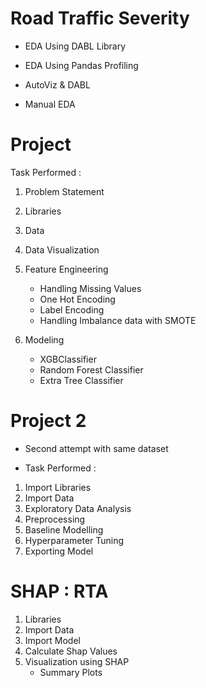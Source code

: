 # Road Traffic Severity

- EDA Using DABL Library

- EDA Using Pandas Profiling

- AutoViz & DABL

- Manual EDA

# Project

Task Performed :

1. Problem Statement
2. Libraries
3. Data
4. Data Visualization
5. Feature Engineering
    - Handling Missing Values
    - One Hot Encoding
    - Label Encoding
    - Handling Imbalance data with SMOTE

6. Modeling
    - XGBClassifier
    - Random Forest Classifier
    - Extra Tree Classifier

# Project 2

* Second attempt with same dataset

* Task Performed :

1. Import Libraries
2. Import Data
3. Exploratory Data Analysis
4. Preprocessing
5. Baseline Modelling
6. Hyperparameter Tuning
7. Exporting Model

# SHAP : RTA

1. Libraries
2. Import Data
3. Import Model
4. Calculate Shap Values
5. Visualization using SHAP
    - Summary Plots